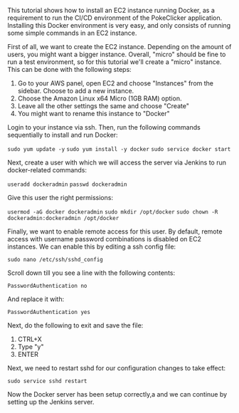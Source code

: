 This tutorial shows how to install an EC2 instance running Docker, as a requirement to run the CI/CD environment of the PokeClicker application. Installing this Docker environment is very easy, and only consists of running some simple commands in an EC2 instance. 

First of all, we want to create the EC2 instance. Depending on the amount of users, you might want a bigger instance. Overall, "micro" should be fine to run a test environment, so for this tutorial we'll create a "micro" instance. This can be done with the following steps:

1. Go to your AWS panel, open EC2 and choose "Instances" from the sidebar. Choose to add a new instance.
2. Choose the Amazon Linux x64 Micro (1GB RAM) option.
3. Leave all the other settings the same and choose "Create"
4. You might want to rename this instance to "Docker"

Login to your instance via ssh. Then, run the following commands sequentially to install and run Docker:

`sudo yum update -y`
`sudo yum install -y docker`
`sudo service docker start`

Next, create a user with which we will access the server via Jenkins to run docker-related commands:

`useradd dockeradmin`
`passwd dockeradmin`

Give this user the right permissions:

`usermod -aG docker dockeradmin`
`sudo mkdir /opt/docker`
`sudo chown -R dockeradmin:dockeradmin /opt/docker`

Finally, we want to enable remote access for this user. By default, remote access with username password combinations is disabled on EC2 instances. We can enable this by editing a ssh config file:

`sudo nano /etc/ssh/sshd_config`

Scroll down till you see a line with the following contents:

`PasswordAuthentication no`

And replace it with:

`PasswordAuthentication yes`

Next, do the following to exit and save the file:

1. CTRL+X
2. Type "y"
3. ENTER

Next, we need to restart sshd for our configuration changes to take effect:

`sudo service sshd restart`

Now the Docker server has been setup correctly,a and we can continue by setting up the Jenkins server.
